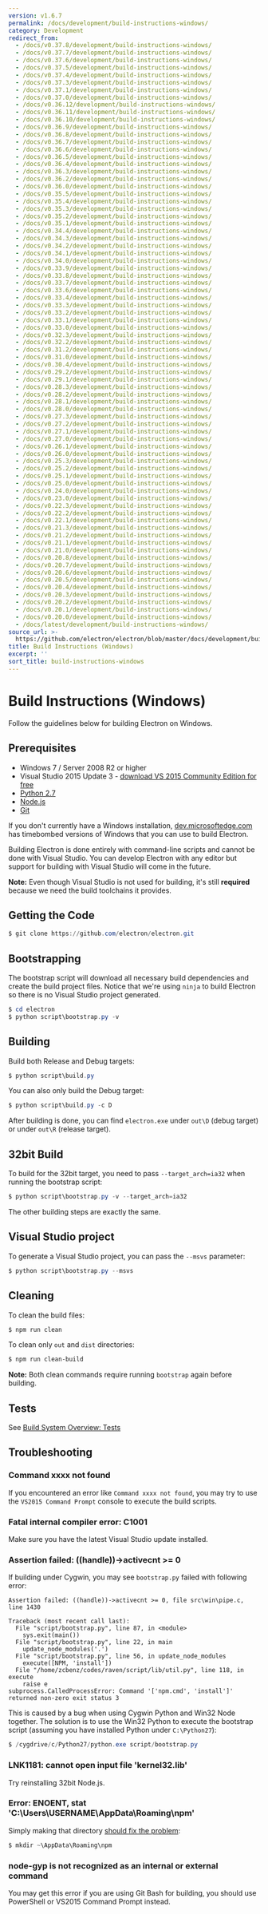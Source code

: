 ```yaml
---
version: v1.6.7
permalink: /docs/development/build-instructions-windows/
category: Development
redirect_from:
  - /docs/v0.37.8/development/build-instructions-windows/
  - /docs/v0.37.7/development/build-instructions-windows/
  - /docs/v0.37.6/development/build-instructions-windows/
  - /docs/v0.37.5/development/build-instructions-windows/
  - /docs/v0.37.4/development/build-instructions-windows/
  - /docs/v0.37.3/development/build-instructions-windows/
  - /docs/v0.37.1/development/build-instructions-windows/
  - /docs/v0.37.0/development/build-instructions-windows/
  - /docs/v0.36.12/development/build-instructions-windows/
  - /docs/v0.36.11/development/build-instructions-windows/
  - /docs/v0.36.10/development/build-instructions-windows/
  - /docs/v0.36.9/development/build-instructions-windows/
  - /docs/v0.36.8/development/build-instructions-windows/
  - /docs/v0.36.7/development/build-instructions-windows/
  - /docs/v0.36.6/development/build-instructions-windows/
  - /docs/v0.36.5/development/build-instructions-windows/
  - /docs/v0.36.4/development/build-instructions-windows/
  - /docs/v0.36.3/development/build-instructions-windows/
  - /docs/v0.36.2/development/build-instructions-windows/
  - /docs/v0.36.0/development/build-instructions-windows/
  - /docs/v0.35.5/development/build-instructions-windows/
  - /docs/v0.35.4/development/build-instructions-windows/
  - /docs/v0.35.3/development/build-instructions-windows/
  - /docs/v0.35.2/development/build-instructions-windows/
  - /docs/v0.35.1/development/build-instructions-windows/
  - /docs/v0.34.4/development/build-instructions-windows/
  - /docs/v0.34.3/development/build-instructions-windows/
  - /docs/v0.34.2/development/build-instructions-windows/
  - /docs/v0.34.1/development/build-instructions-windows/
  - /docs/v0.34.0/development/build-instructions-windows/
  - /docs/v0.33.9/development/build-instructions-windows/
  - /docs/v0.33.8/development/build-instructions-windows/
  - /docs/v0.33.7/development/build-instructions-windows/
  - /docs/v0.33.6/development/build-instructions-windows/
  - /docs/v0.33.4/development/build-instructions-windows/
  - /docs/v0.33.3/development/build-instructions-windows/
  - /docs/v0.33.2/development/build-instructions-windows/
  - /docs/v0.33.1/development/build-instructions-windows/
  - /docs/v0.33.0/development/build-instructions-windows/
  - /docs/v0.32.3/development/build-instructions-windows/
  - /docs/v0.32.2/development/build-instructions-windows/
  - /docs/v0.31.2/development/build-instructions-windows/
  - /docs/v0.31.0/development/build-instructions-windows/
  - /docs/v0.30.4/development/build-instructions-windows/
  - /docs/v0.29.2/development/build-instructions-windows/
  - /docs/v0.29.1/development/build-instructions-windows/
  - /docs/v0.28.3/development/build-instructions-windows/
  - /docs/v0.28.2/development/build-instructions-windows/
  - /docs/v0.28.1/development/build-instructions-windows/
  - /docs/v0.28.0/development/build-instructions-windows/
  - /docs/v0.27.3/development/build-instructions-windows/
  - /docs/v0.27.2/development/build-instructions-windows/
  - /docs/v0.27.1/development/build-instructions-windows/
  - /docs/v0.27.0/development/build-instructions-windows/
  - /docs/v0.26.1/development/build-instructions-windows/
  - /docs/v0.26.0/development/build-instructions-windows/
  - /docs/v0.25.3/development/build-instructions-windows/
  - /docs/v0.25.2/development/build-instructions-windows/
  - /docs/v0.25.1/development/build-instructions-windows/
  - /docs/v0.25.0/development/build-instructions-windows/
  - /docs/v0.24.0/development/build-instructions-windows/
  - /docs/v0.23.0/development/build-instructions-windows/
  - /docs/v0.22.3/development/build-instructions-windows/
  - /docs/v0.22.2/development/build-instructions-windows/
  - /docs/v0.22.1/development/build-instructions-windows/
  - /docs/v0.21.3/development/build-instructions-windows/
  - /docs/v0.21.2/development/build-instructions-windows/
  - /docs/v0.21.1/development/build-instructions-windows/
  - /docs/v0.21.0/development/build-instructions-windows/
  - /docs/v0.20.8/development/build-instructions-windows/
  - /docs/v0.20.7/development/build-instructions-windows/
  - /docs/v0.20.6/development/build-instructions-windows/
  - /docs/v0.20.5/development/build-instructions-windows/
  - /docs/v0.20.4/development/build-instructions-windows/
  - /docs/v0.20.3/development/build-instructions-windows/
  - /docs/v0.20.2/development/build-instructions-windows/
  - /docs/v0.20.1/development/build-instructions-windows/
  - /docs/v0.20.0/development/build-instructions-windows/
  - /docs/latest/development/build-instructions-windows/
source_url: >-
  https://github.com/electron/electron/blob/master/docs/development/build-instructions-windows.md
title: Build Instructions (Windows)
excerpt: ''
sort_title: build-instructions-windows
---
```




<!--


                                      ::::
                                    :o+//+o:
                                    +o    oo-
                                    :o+//oo/+o/
                                      -::-   -oo:
                                               /s/
                      -::::::::-                :s/  :::--
                  :+oo+////////+:        -:/+oo/ :s:-///++oo+:
                /o+:                -/+oo+/:-     +o-      -:+o:
               /s:              -:+o+/:           -o+         :s/
              -s/            -/oo/:                /s-         +s-
              -s/         -/oo/-                   -s/         /s-
               oo       :+o/-                       oo         oo
               -s/    :oo/                          /s-       /s-
                :s/ :oo:              -::-          /s-      /s:
                  -+o/               /ssss/         :s:    -+o-
                 :o+--               /ssss/         :s:   :o+-
                :s/  +o:              -::-          /s-   --
               -s/    :+o/-                         /s-
               oo       -+o+-                       oo
              -s/         -/oo/-                   -s/
             -+soo+:         -/oo/:                /s-      /oooo+-
             o+   :s:           -:+o+/:-          -o+      /s:  -oo
             oo:--/s:       ::      -:+oo+/:-     -/-      /s/--:o+
              :+++/-        :s:          -:/+ooo++//////++oo//+o+:
                             /s:                --::::::--
                              /s/              /s-
                               :oo:          :oo:
                                 /oo/-    -/oo/
                                   -/+oooo+/-





                   _______  _______  _______  _______  __
                  |       ||       ||       ||       ||  |
                  |  _____||_     _||   _   ||    _  ||  |
                  | |_____   |   |  |  | |  ||   |_| ||  |
                  |_____  |  |   |  |  |_|  ||    ___||__|
                   _____| |  |   |  |       ||   |     __
                  |_______|  |___|  |_______||___|    |__|


    This file is generated automatically, so it should not be edited.

    To make changes, head over to the electron/electron repository:

    https://github.com/electron/electron/blob/master/docs/development/build-instructions-windows.md

    Thanks!

-->
# Build Instructions (Windows)

Follow the guidelines below for building Electron on Windows.

## Prerequisites

*   Windows 7 / Server 2008 R2 or higher
*   Visual Studio 2015 Update 3 - [download VS 2015 Community Edition for free](https://www.visualstudio.com/en-us/products/visual-studio-community-vs.aspx)
*   [Python 2.7](http://www.python.org/download/releases/2.7/)
*   [Node.js](http://nodejs.org/download/)
*   [Git](http://git-scm.com)

If you don't currently have a Windows installation, [dev.microsoftedge.com](https://developer.microsoft.com/en-us/microsoft-edge/tools/vms/) has timebombed versions of Windows that you can use to build Electron.

Building Electron is done entirely with command-line scripts and cannot be done with Visual Studio. You can develop Electron with any editor but support for building with Visual Studio will come in the future.

**Note:** Even though Visual Studio is not used for building, it's still **required** because we need the build toolchains it provides.

## Getting the Code

```powershell
$ git clone https://github.com/electron/electron.git
```

## Bootstrapping

The bootstrap script will download all necessary build dependencies and create the build project files. Notice that we're using `ninja` to build Electron so there is no Visual Studio project generated.

```powershell
$ cd electron
$ python script\bootstrap.py -v
```

## Building

Build both Release and Debug targets:

```powershell
$ python script\build.py
```

You can also only build the Debug target:

```powershell
$ python script\build.py -c D
```

After building is done, you can find `electron.exe` under `out\D` (debug target) or under `out\R` (release target).

## 32bit Build

To build for the 32bit target, you need to pass `--target_arch=ia32` when running the bootstrap script:

```powershell
$ python script\bootstrap.py -v --target_arch=ia32
```

The other building steps are exactly the same.

## Visual Studio project

To generate a Visual Studio project, you can pass the `--msvs` parameter:

```powershell
$ python script\bootstrap.py --msvs
```

## Cleaning

To clean the build files:

```powershell
$ npm run clean
```

To clean only `out` and `dist` directories:

```bash
$ npm run clean-build
```

**Note:** Both clean commands require running `bootstrap` again before building.

## Tests

See [Build System Overview: Tests]({{site.baseurl}}/docs/development/build-system-overview#tests)

## Troubleshooting

### Command xxxx not found

If you encountered an error like `Command xxxx not found`, you may try to use the `VS2015 Command Prompt` console to execute the build scripts.

### Fatal internal compiler error: C1001

Make sure you have the latest Visual Studio update installed.

### Assertion failed: ((handle))->activecnt >= 0

If building under Cygwin, you may see `bootstrap.py` failed with following error:

```
Assertion failed: ((handle))->activecnt >= 0, file src\win\pipe.c, line 1430

Traceback (most recent call last):
  File "script/bootstrap.py", line 87, in <module>
    sys.exit(main())
  File "script/bootstrap.py", line 22, in main
    update_node_modules('.')
  File "script/bootstrap.py", line 56, in update_node_modules
    execute([NPM, 'install'])
  File "/home/zcbenz/codes/raven/script/lib/util.py", line 118, in execute
    raise e
subprocess.CalledProcessError: Command '['npm.cmd', 'install']' returned non-zero exit status 3

```

This is caused by a bug when using Cygwin Python and Win32 Node together. The solution is to use the Win32 Python to execute the bootstrap script (assuming you have installed Python under `C:\Python27`):

```powershell
$ /cygdrive/c/Python27/python.exe script/bootstrap.py
```

### LNK1181: cannot open input file 'kernel32.lib'

Try reinstalling 32bit Node.js.

### Error: ENOENT, stat 'C:\Users\USERNAME\AppData\Roaming\npm'

Simply making that directory [should fix the problem](http://stackoverflow.com/a/25095327/102704):

```powershell
$ mkdir ~\AppData\Roaming\npm
```

### node-gyp is not recognized as an internal or external command

You may get this error if you are using Git Bash for building, you should use PowerShell or VS2015 Command Prompt instead.

